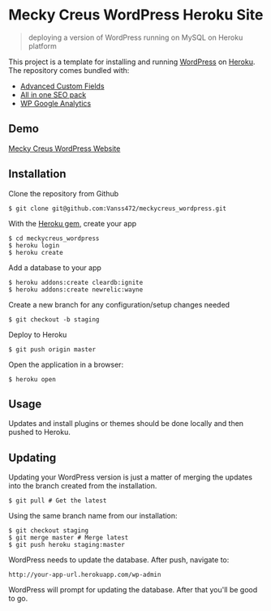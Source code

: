 # Mecky Creus WordPress Heroku Site
>deploying a version of WordPress running on MySQL on Heroku platform

This project is a template for installing and running [WordPress](http://wordpress.org/) on [Heroku](http://www.heroku.com/). The repository comes bundled with:
* [Advanced Custom Fields](https://www.advancedcustomfields.com/)
* [All in one SEO pack](https://wordpress.org/plugins/all-in-one-seo-pack/)
* [WP Google Analytics](https://wordpress.org/plugins/wp-google-analytics/) 

## Demo
[Mecky Creus WordPress Website](http://meckycreus.com/)

## Installation

Clone the repository from Github

    $ git clone git@github.com:Vanss472/meckycreus_wordpress.git

With the [Heroku gem](http://devcenter.heroku.com/articles/heroku-command), create your app

    $ cd meckycreus_wordpress
    $ heroku login
    $ heroku create

Add a database to your app

    $ heroku addons:create cleardb:ignite  
    $ heroku addons:create newrelic:wayne 

Create a new branch for any configuration/setup changes needed

    $ git checkout -b staging

Deploy to Heroku

    $ git push origin master

Open the application in a browser:

    $ heroku open

## Usage

Updates and install plugins or themes should be done locally and then pushed to Heroku.

## Updating

Updating your WordPress version is just a matter of merging the updates into
the branch created from the installation.

    $ git pull # Get the latest

Using the same branch name from our installation:

    $ git checkout staging
    $ git merge master # Merge latest
    $ git push heroku staging:master

WordPress needs to update the database. After push, navigate to:

    http://your-app-url.herokuapp.com/wp-admin

WordPress will prompt for updating the database. After that you'll be good
to go.


